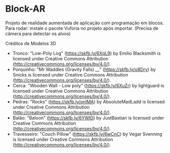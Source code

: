 # Block-AR
Projeto de realidade aumentada de aplicação com programação em blocos.
Para rodar: instale o pacote Vuforia no projeto após importar. (Precisa de câmera para detectar os alvos)

Créditos de Modelos 3D
- Tronco: "Low-Poly Log" (https://skfb.ly/6XqL9) by Emilio Blacksmith is licensed under Creative Commons Attribution (http://creativecommons.org/licenses/by/4.0/).
- Porquinho: "Mr Waddles (Gravity Falls) *__*" (https://skfb.ly/o8Dry) by Snicks is licensed under Creative Commons Attribution (http://creativecommons.org/licenses/by/4.0/).
- Cerca: "Wooden Wall - Low poly" (https://skfb.ly/6XuZr) by lightguard is licensed under Creative Commons Attribution (http://creativecommons.org/licenses/by/4.0/).
- Pedras: "Rocks" (https://skfb.ly/onIMA) by AbsoluteMadLadd is licensed under Creative Commons Attribution (http://creativecommons.org/licenses/by/4.0/).
- Balão: "Baloon" (https://skfb.ly/6YWID) by JustBastian is licensed under Creative Commons Attribution (http://creativecommons.org/licenses/by/4.0/).
- Travesseiro: "Couch Pillow" (https://skfb.ly/6wCnC) by Vegar Svenning is licensed under Creative Commons Attribution (http://creativecommons.org/licenses/by/4.0/).
